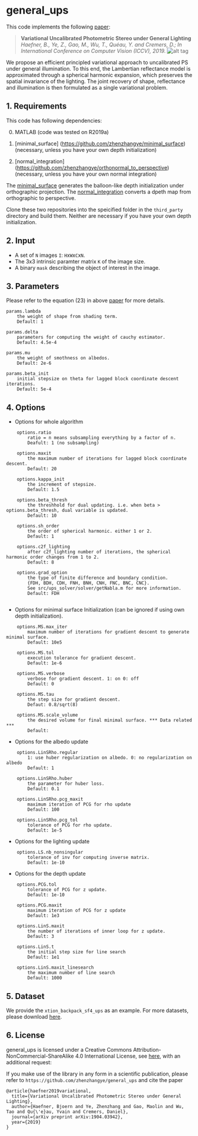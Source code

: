 # general_ups
This code implements the following [paper](https://vision.in.tum.de/_media/spezial/bib/haefner2019.pdf):

> **Variational Uncalibrated Photometric Stereo under General Lighting**
> *Haefner, B., Ye, Z., Gao, M., Wu, T., Quéau, Y. and Cremers, D.; In International Conference on Computer Vision (ICCV), 2019.*
![alt tag](https://vision.in.tum.de/_media/spezial/bib/haefner2019.png)

We propose an efficient principled variational approach to uncalibrated PS under general illumination. To this end, the Lambertian reflectance model is approximated through a spherical harmonic expansion, which preserves the spatial invariance of the lighting. The joint recovery of shape, reflectance and illumination is then formulated as a single variational problem.

## 1. Requirements

This code has following dependencies:

0) MATLAB (code was tested on R2019a)

1) [minimal_surface] (https://github.com/zhenzhangye/minimal_surface)(necessary, unless you have your own depth initialization)

2) [normal_integration] (https://github.com/zhenzhangye/orthonormal_to_perspective)(necessary, unless you have your own normal integration)

The [minimal_surface](https://github.com/zhenzhangye/minimal_surface) generates the balloon-like depth initialization under orthographic projection. The [normal_integration](https://github.com/zhenzhangye/orthonormal_to_perspective) converts a dpeth map from orthographic to perspective. 

Clone these two repositories into the speicified folder in the `third_party` directory and build them. Neither are necessary if you have your own depth initialization.

## 2. Input

- A set of `N` images `I`: `H`x`W`x`C`x`N`.
- The 3x3 intrinsic paramter matrix `K` of the image size.
- A binary `mask` describing the object of interest in the image.

## 3. Parameters
Please refer to the equation (23) in above [paper](https://vision.in.tum.de/_media/spezial/bib/haefner2019.pdf) for more details.
```
params.lambda
    the weight of shape from shading term.
    Default: 1
    
params.delta
    parameters for computing the weight of cauchy estimator.
    Default: 4.5e-4
    
params.mu
    the weight of smothness on albedos.
    Default: 2e-6
    
params.beta_init
    initial stepsize on theta for lagged block coordinate descent iterations.
    Default: 5e-4
```

## 4. Options
* Options for whole algorithm
```
    options.ratio
        ratio = n means subsampling everything by a factor of n.
        Deafult: 1 (no subsampling)
    
    options.maxit
        the maximum number of iterations for lagged block coordinate descent.
        Default: 20
    
    options.kappa_init
        the increment of stepsize.
        Default: 1.5
      
    options.beta_thresh
        the threshhold for dual updating. i.e. when beta > options.beta_thresh, dual variable is updated.
        Default: 10
      
    options.sh_order
        the order of spherical harmonic. either 1 or 2.
        Default: 1
      
    options.c2f_lighting
        after c2f_lighting number of iterations, the spherical harmonic order changes from 1 to 2.
        Default: 8
      
    options.grad_option
        the type of finite difference and boundary condition.
        {FDH, BDH, CDH, FNH, BNH, CNH, FNC, BNC, CNC}. 
        See src/ups_solver/solver/getNabla.m for more information.
        Default: FDH
      
```
* Options for minimal surface Initialization (can be ignored if using own depth initialization).
```
    options.MS.max_iter
        maximum number of iterations for gradient descent to generate minimal surface.
        Default: 10e5
      
    options.MS.tol
        execution tolerance for gradient descent.
        Default: 1e-6
      
    options.MS.verbose
        verbose for gradient descent. 1: on 0: off
        Default: 0
      
    options.MS.tau
        the step size for gradient descent.
        Defaut: 0.8/sqrt(8)
      
    options.MS.scale_volume
        the desired volume for final minimal surface. *** Data related ***
        Default: 
```
* Options for the albedo update
```
    options.LinSRho.regular     
        1: use huber regularization on albedo. 0: no regularization on albedo
        Default: 1
 
    options.LinSRho.huber       
        the parameter for huber loss.
        Default: 0.1
        
    options.LinSRho.pcg_maxit  
        maximum iteration of PCG for rho update
        Default: 100     
        
    options.LinSRho.pcg_tol    
        tolerance of PCG for rho update.
        Default: 1e-5
```
* Options for the lighting update
```
    options.LS.nb_nonsingular
        tolerance of inv for computing inverse matrix.
        Default: 1e-10
```
* Options for the depth update
```
    options.PCG.tol
        tolerance of PCG for z update.
        Default: 1e-10   
    
    options.PCG.maxit   
        maximum iteration of PCG for z update
        Default: 1e3

    options.LinS.maxit
        the number of iterations of inner loop for z update.
        Default: 3                 
    
    options.LinS.t                  
        the initial step size for line search
        Default: 1e1
    
    options.LinS.maxit_linesearch        
        the maximum number of line search
        Default: 1000
```
## 5. Dataset
We provide the `xtion_backpack_sf4_ups` as an example. For more datasets, please download [here](https://vision.in.tum.de/data/datasets/photometricdepthsr).

## 6. License
general_ups is licensed under a Creative Commons Attribution-NonCommercial-ShareAlike 4.0 International License, see [here](http://creativecommons.org/licenses/by-nc-sa/4.0/), with an additional request:

If you make use of the library in any form in a scientific publication, please refer to `https://github.com/zhenzhangye/general_ups` and cite the paper

```
@article{haefner2019variational,
  title={Variational Uncalibrated Photometric Stereo under General Lighting},
  author={Haefner, Bjoern and Ye, Zhenzhang and Gao, Maolin and Wu, Tao and Qu{\'e}au, Yvain and Cremers, Daniel},
  journal={arXiv preprint arXiv:1904.03942},
  year={2019}
}
```

